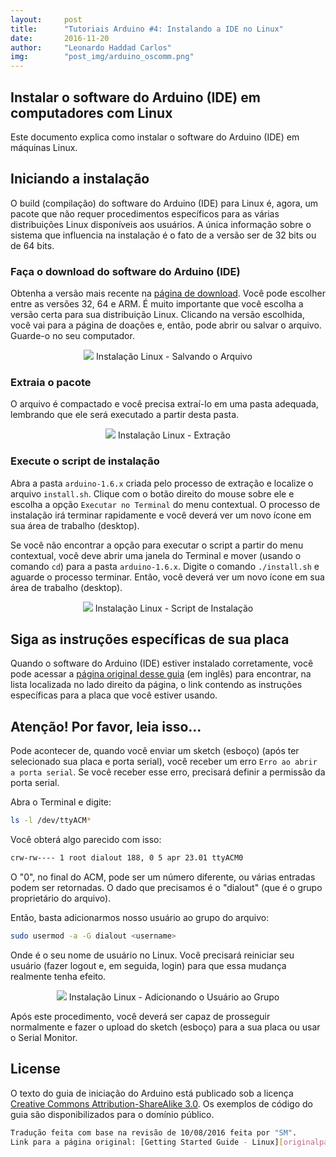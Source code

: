 ```yaml
---
layout:     post
title:      "Tutoriais Arduino #4: Instalando a IDE no Linux"
date:       2016-11-20
author:     "Leonardo Haddad Carlos"
img:        "post_img/arduino_oscomm.png"
---
```


## Instalar o software do Arduino (IDE) em computadores com Linux

Este documento explica como instalar o software do Arduino (IDE) em máquinas Linux.

## Iniciando a instalação

O build (compilação) do software do Arduino (IDE) para Linux é, agora, um pacote que não requer procedimentos específicos para as várias distribuições Linux disponíveis aos usuários. A única informação sobre o sistema que influencia na instalação é o fato de a versão ser de 32 bits ou de 64 bits.

### Faça o download do software do Arduino (IDE)

Obtenha a versão mais recente na [página de download][downloadpage]. Você pode escolher entre as versões 32, 64 e ARM. É muito importante que você escolha a versão certa para sua distribuição Linux. Clicando na versão escolhida, você vai para a página de doações e, então, pode abrir ou salvar o arquivo. Guarde-o no seu computador.

<p style="text-align: center;">
    <img src="{{ site.baseurl }}/post_img/arduinotutorials/linux_savefile.jpg" style="margin: 0 auto; max-height: 390px;" />
Instalação Linux - Salvando o Arquivo
</p>

### Extraia o pacote

O arquivo é compactado e você precisa extraí-lo em uma pasta adequada, lembrando que ele será executado a partir desta pasta.

<p style="text-align: center;">
    <img src="{{ site.baseurl }}/post_img/arduinotutorials/linux_extract.jpg" style="margin: 0 auto; max-height: 390px;" />
Instalação Linux - Extração
</p>

### Execute o script de instalação

Abra a pasta `arduino-1.6.x` criada pelo processo de extração e localize o arquivo `install.sh`. Clique com o botão direito do mouse sobre ele e escolha a opção `Executar no Terminal` do menu contextual. O processo de instalação irá terminar rapidamente e você deverá ver um novo ícone em sua área de trabalho (desktop).

Se você não encontrar a opção para executar o script a partir do menu contextual, você deve abrir uma janela do Terminal e mover (usando o comando `cd`) para a pasta `arduino-1.6.x`. Digite o comando `./install.sh` e aguarde o processo terminar. Então, você deverá ver um novo ícone em sua área de trabalho (desktop).

<p style="text-align: center;">
    <img src="{{ site.baseurl }}/post_img/arduinotutorials/linux_installscript.jpg" style="margin: 0 auto; max-height: 390px;" />
Instalação Linux - Script de Instalação
</p>

## Siga as instruções específicas de sua placa

Quando o software do Arduino (IDE) estiver instalado corretamente, você pode acessar a [página original desse guia][guidehome] (em inglês) para encontrar, na lista localizada no lado direito da página, o link contendo as instruções específicas para a placa que você estiver usando.

## Atenção! Por favor, leia isso...

Pode acontecer de, quando você enviar um sketch (esboço) (após ter selecionado sua placa e porta serial), você receber um erro `Erro ao abrir a porta serial`. Se você receber esse erro, precisará definir a permissão da porta serial.

Abra o Terminal e digite:

```sh
ls -l /dev/ttyACM*
```

Você obterá algo parecido com isso:

```sh
crw-rw---- 1 root dialout 188, 0 5 apr 23.01 ttyACM0
```

O "0", no final do ACM, pode ser um número diferente, ou várias entradas podem ser retornadas. O dado que precisamos é o "dialout" (que é o grupo proprietário do arquivo).

Então, basta adicionarmos nosso usuário ao grupo do arquivo:

```sh
sudo usermod -a -G dialout <username>
```

Onde <username> é o seu nome de usuário no Linux. Você precisará reiniciar seu usuário (fazer logout e, em seguida, login) para que essa mudança realmente tenha efeito.

<p style="text-align: center;">
    <img src="{{ site.baseurl }}/post_img/arduinotutorials/linux_usermod.jpg" style="margin: 0 auto; max-height: 390px;" />
Instalação Linux - Adicionando o Usuário ao Grupo
</p>

Após este procedimento, você deverá ser capaz de prosseguir normalmente e fazer o upload do sketch (esboço) para a sua placa ou usar o Serial Monitor.

License
----

O texto do guia de iniciação do Arduino está publicado sob a licença [Creative Commons Attribution-ShareAlike 3.0][ccasa3]. Os exemplos de código do guia são disponibilizados para o domínio público.

```sh
Tradução feita com base na revisão de 10/08/2016 feita por "SM".
Link para a página original: [Getting Started Guide - Linux][originalpage].
```

[//]: # (These are reference links used in the body of this note and get stripped out when the markdown processor does its job. There is no need to format nicely because it shouldn't be seen. Thanks SO - http://stackoverflow.com/questions/4823468/store-comments-in-markdown-syntax)


   [placeholder]: <>
   [originalpage]: <https://www.arduino.cc/en/Guide/Linux>
   [guidehome]: <https://www.arduino.cc/en/Guide/HomePage>
   [downloadpage]: <https://www.arduino.cc/en/Main/Software>
   [ccasa3]: <https://creativecommons.org/licenses/by-sa/3.0>
   [arduino]: <https://www.arduino.cc>

